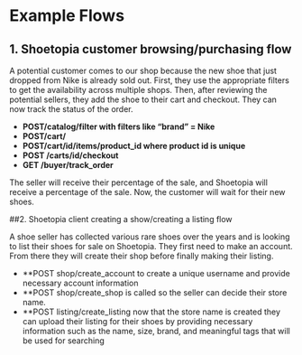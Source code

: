 # Example Flows

## 1. Shoetopia customer browsing/purchasing flow

A potential customer comes to our shop because the new shoe that just dropped from Nike is already sold out. First, they use the appropriate filters to get the availability across multiple shops. Then, after reviewing the potential sellers, they add the shoe to their cart and checkout. They can now track the status of the order.

- **POST/catalog/filter with filters like “brand” = Nike**
- **POST/cart/**
- **POST/cart/id/items/product_id where product id is unique**
- **POST /carts/id/checkout**
- **GET /buyer/track_order**

The seller will receive their percentage of the sale, and Shoetopia will receive a percentage of the sale. Now, the customer will wait for their new shoes.

##2. Shoetopia client creating a show/creating a listing flow

A shoe seller has collected various rare shoes over the years and is looking to list their shoes for sale on Shoetopia. They first need to make an account. From there they will create their shop before finally making their listing. 

- **POST shop/create_account to create a unique username and provide necessary account information
- **POST shop/create_shop is called so the seller can decide their store name.
- **POST listing/create_listing now that the store name is created they can upload their listing for their shoes by providing necessary information such as the name, size, brand, and meaningful tags that will be used for searching



